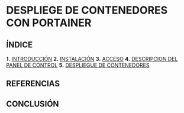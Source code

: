 # DESPLIEGE DE CONTENEDORES CON PORTAINER

## ÍNDICE
**1.** [INTRODUCCIÓN](https://github.com/sergiolaguens/docker-portainer/blob/main/INTRODUCCION.md)
**2.** [INSTALACIÓN](https://github.com/sergiolaguens/docker-portainer/blob/main/INSTALACION.md)
**3.** [ACCESO](https://github.com/sergiolaguens/docker-portainer/blob/main/ACCESO.md)
**4.** [DESCRIPCION DEL PANEL DE CONTROL](https://github.com/sergiolaguens/docker-portainer/blob/main/DESCRIPCION.md)
**5.** [DESPLIEGUE DE CONTENEDORES](https://github.com/sergiolaguens/docker-portainer/blob/main/DESPLIEGUE.md)

## REFERENCIAS


## CONCLUSIÓN
